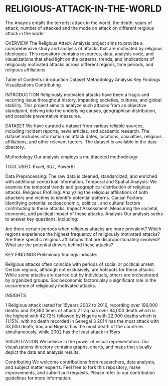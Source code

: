# RELIGIOUS-ATTACK-IN-THE-WORLD
The Anaysis entails the terrorist attack in the world, the death, years of attack, number of attacked and the mode on attack on different relgious  attack in the world 

OVERVIEW
The Religious Attack Analysis project aims to provide a comprehensive study and analysis of attacks that are motivated by religious ideologies. This repository contains resources, data, analysis code, and visualizations that shed light on the patterns, trends, and implications of religiously motivated attacks across different regions, time periods, and religious affiliations.

Table of Contents
Introduction
Dataset
Methodology
Analysis
Key Findings
Visualizations
Contributing


INTRODUCTION
Religiously motivated attacks have been a tragic and recurring issue throughout history, impacting societies, cultures, and global stability. This project aims to analyze such attacks from an objective standpoint, delving into the underlying causes, geographical distribution, and possible preventative measures.

DATASET
We have curated a dataset from various reliable sources, including incident reports, news articles, and academic research. The dataset includes information on attack dates, locations, casualties, religious affiliations, and other relevant factors. The dataset is available in the data directory.

Methodology
Our analysis employs a multifaceted methodology:

TOOL USED:
Excel, SQL, PowerBI

Data Preprocessing: The raw data is cleaned, standardized, and enriched with additional contextual information.
Temporal and Spatial Analysis: We examine the temporal trends and geographical distribution of religious attacks.
Religious Profiling: Analyzing the religious affiliations of both attackers and victims to identify potential patterns.
Causal Factors: Identifying potential socioeconomic, political, and cultural factors contributing to these attacks.
Impact Assessment: Measuring the societal, economic, and political impact of these attacks.
Analysis
Our analysis seeks to answer key questions, including:

Are there certain periods when religious attacks are more prevalent?
Which regions experience the highest frequency of religiously motivated attacks?
Are there specific religious affiliations that are disproportionately involved?
What are the potential drivers behind these attacks?

KEY FINDINGS
Preliminary findings indicate:

Religious attacks often coincide with periods of social or political unrest.
Certain regions, although not exclusively, are hotspots for these attacks.
While some attacks are carried out by individuals, others are orchestrated by organized groups.
Socioeconomic factors play a significant role in the occurrence of religiously motivated attacks.

INSIGHTS

1 Religious attack lasted for 15years 2002 to 2016, recording over 196,000 deaths and 29,360 times of attack
2 Iraq has over 84,000 death which is the highest with 42.72% followed by Nigeria with 22,000 deaths which is 11.15%. with no death recorded in Senegal
3 2014 has the most attack with 33,000 death, Iraq and Nigeria has the most death of the countries simultaneously, while 2002 has the least attack in 15yrs

VISUALIZATION
We believe in the power of visual representation. Our visualizations directory contains graphs, charts, and maps that visually depict the data and analysis results.

Contributing
We welcome contributions from researchers, data analysts, and subject matter experts. Feel free to fork this repository, make improvements, and submit pull requests. Please refer to our contribution guidelines for more information.






